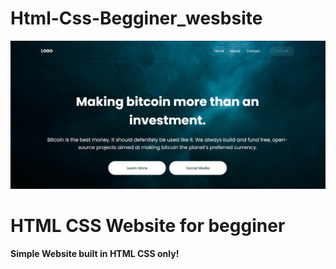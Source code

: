 # Html-Css-Begginer_wesbsite
![](websiteProject-Begginer/image/website-picture.png)
# HTML CSS  Website for begginer
**Simple Website built in HTML CSS only!**
